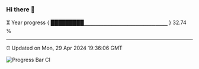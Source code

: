 ### Hi there 👋

⏳ Year progress { █████████▁▁▁▁▁▁▁▁▁▁▁▁▁▁▁▁▁▁▁▁▁ } 32.74 %

---

⏰ Updated on Mon, 29 Apr 2024 19:36:06 GMT

![Progress Bar CI](https://github.com/IshwaranRudhara/GIT-ACTION/workflows/Progress%20Bar%20CI/badge.svg)
